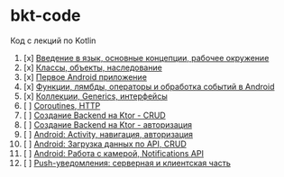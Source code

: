 # bkt-code

Код с лекций по Kotlin

1. [x] [Введение в язык, основные концепции, рабочее окружение](intro/)
1. [x] [Классы, объекты, наследование](oop/)
1. [x] [Первое Android приложение](first-app/)
1. [x] [Функции, лямбды, операторы и обработка событий в Android](func/)
1. [x] [Коллекции, Generics, интерфейсы](collections/)
1. [ ] [Coroutines, HTTP](coroutines/)
1. [ ] [Создание Backend на Ktor - CRUD](api-crud/)
1. [ ] [Создание Backend на Ktor - авторизация](api-auth/)
1. [ ] [Android: Activity, навигация, авторизация](mobile-auth/)
1. [ ] [Android: Загрузка данных по API, CRUD](mobile-crud/)
1. [ ] [Android: Работа с камерой, Notifications API](media/)
1. [ ] [Push-уведомления: серверная и клиентская часть](push/)
